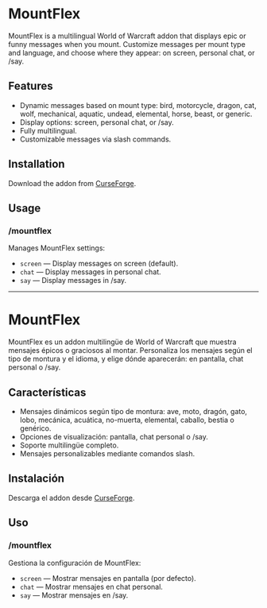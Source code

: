 # MountFlex

MountFlex is a multilingual World of Warcraft addon that displays epic or funny messages when you mount. Customize messages per mount type and language, and choose where they appear: on screen, personal chat, or /say.

## Features
- Dynamic messages based on mount type: bird, motorcycle, dragon, cat, wolf, mechanical, aquatic, undead, elemental, horse, beast, or generic.
- Display options: screen, personal chat, or /say.
- Fully multilingual.
- Customizable messages via slash commands.

## Installation
Download the addon from [CurseForge](https://www.curseforge.com/wow/addons/mountflex).

## Usage

### /mountflex
Manages MountFlex settings:  
- `screen` — Display messages on screen (default).  
- `chat` — Display messages in personal chat.  
- `say` — Display messages in /say.

---

# MountFlex

MountFlex es un addon multilingüe de World of Warcraft que muestra mensajes épicos o graciosos al montar. Personaliza los mensajes según el tipo de montura y el idioma, y elige dónde aparecerán: en pantalla, chat personal o /say.

## Características
- Mensajes dinámicos según tipo de montura: ave, moto, dragón, gato, lobo, mecánica, acuática, no-muerta, elemental, caballo, bestia o genérico.
- Opciones de visualización: pantalla, chat personal o /say.
- Soporte multilingüe completo.
- Mensajes personalizables mediante comandos slash.

## Instalación
Descarga el addon desde [CurseForge](https://www.curseforge.com/wow/addons/mountflex).

## Uso

### /mountflex
Gestiona la configuración de MountFlex:  
- `screen` — Mostrar mensajes en pantalla (por defecto).  
- `chat` — Mostrar mensajes en chat personal.  
- `say` — Mostrar mensajes en /say.
